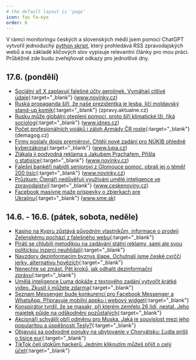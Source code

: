 ```yaml
---
# the default layout is 'page'
icon: fas fa-eye
order: 6
---
```


V rámci monitoringu českých a slovenských médií jsem pomocí ChatGPT vytvořil jednoduchý [python skript](https://github.com/jvetvicka/scripts/blob/449af380bd3e56b4e2ad9336031cfeefa58f8898/mediacheck.py), který prohledává RSS zpravodajských webů a na základě klíčových slov vypisuje relevantní články pro mou práci. Průběžně zde budu zveřejňovat odkazy pro jednotlivé dny.

## 17.6. (pondělí)
- [Sociální síť X zaplavují falešné účty aerolinek. Vymáhají citlivé údaje](https://www.novinky.cz/clanek/internet-ai-falesne-ucty-aerolinek-vymahaji-citlive-udaje-40476733){:target="_blank"} (www.novinky.cz)
- [Ruská propaganda šíří, že naše prezidentka je lesba, líčí moldavský stand-up komik](https://zpravy.aktualne.cz/zahranici/moldavsko-komik-rozhovor/r~d18219d0231711ef801c0cc47ab5f122/?utm_source=mediafed&utm_medium=rss&utm_campaign=mediafed){:target="_blank"} (zpravy.aktualne.cz)
- [Rusku může globální oteplení pomoci, proto šíří klimatické lži, říká sociolog](https://www.idnes.cz/zpravy/domaci/klimaticke-dezinformace-vojtech-pecka-sociolog-rusko-fosilni-prumysl.A240606_111958_domaci_tty#utm_source=rss&utm_medium=feed&utm_campaign=zpravodaj&utm_content=main){:target="_blank"} (www.idnes.cz)
- [Počet profesionálních vojáků i záloh Armády ČR roste](https://demagog.cz/diskuze/pocet-profesionalnich-vojaku-i-zaloh-armady-cr-roste){:target="_blank"} (demagog.cz)
- [Firmy poslaly dopis premiérovi. Chtějí nové zadání pro NÚKIB ohledně kyberzákona](https://www.lupa.cz/aktuality/firmy-poslaly-nastvany-dopis-premierovi-chteji-nove-zadani-pro-nukib-ohledne-kyberzakona/?utm_source=rss&utm_medium=text&utm_campaign=rss){:target="_blank"} (www.lupa.cz)
- [Zlákala ji podvodná reklama s Jakubem Prachařem. Přišla o statisíce](https://www.novinky.cz/clanek/krimi-zlakala-ji-podvodna-reklama-s-jakubem-pracharem-prisla-o-statisice-40476650){:target="_blank"} (www.novinky.cz)
- [Falešní bankéři nabídli seniorovi z Olomouce pomoc, obrali jej o téměř 200 tisíc](https://www.novinky.cz/clanek/internet-a-pc-bezpecnost-falesni-bankeri-nabidli-seniorovi-z-olomouce-pomoc-obrali-jej-o-temer-200-tisic-40476637){:target="_blank"} (www.novinky.cz)
- [Průzkum: Čtenáři nedůvěřují využívání umělé inteligence ve zpravodajství](https://www.ceskenoviny.cz/zpravy/pruzkum-ctenari-neduveruji-vyuzivani-umele-inteligence-ve-zpravodajstvi/2532855?utm_source=rss&utm_medium=feed){:target="_blank"} (www.ceskenoviny.cz)
- [Facebook masívne maže príspevky o zbierkach pre Ukrajinu](https://www.sme.sk/c/23345069/facebook-odstranuje-informacie-o-zbierkach-pre-ukrajinu.html){:target="_blank"} (www.sme.sk)


## 14.6. - 16.6. (pátek, sobota, neděle)
- [Kasino na Kypru zůstává původním vlastníkům, informace o prodeji Zelenskému pochází z falešného webu](https://demagog.cz/diskuze/kasino-na-kypru-zustava-puvodnim-vlastnikum-informace-o-prodeji-zelenskemu-pochazi-z-falesneho-webu){:target="_blank"}
- [Piráti se chlubili metodikou na zadávání státní reklamy, sami ale svou politickou inzerci neuhlídali](https://www.irozhlas.cz/zpravy-domov/pirati-se-chlubili-metodikou-na-zadavani-statni-reklamy-sami-ale-svou-politickou_2406150500_pik){:target="_blank"}
- [Navzdory dezinformacím byznys šlape. Ochutnali jsme české cvrččí jerky, alternativu hovězích](https://cc.cz/navzdory-dezinformacim-byznys-slape-ochutnali-jsme-ceske-cvrcci-jerky-alternativu-hovezich/){:target="_blank"}
- [Nenechte se zmást. Pět kroků, jak odhalit dezinformační zprávu](https://www.zive.cz/clanky/nenechte-se-zmast-pet-kroku-jak-odhalit-dezinformacni-zpravu/sc-3-a-227657/default.aspx){:target="_blank"}
- [Umělá inteligence Luma dokáže z textového zadání vytvořit krátké video. Zkusit ji můžete zdarma](https://www.zive.cz/clanky/umela-inteligence-luma-dokaze-z-textoveho-zadani-vytvorit-kratke-video-zkusit-ji-muzete-zdarma/sc-3-a-228659/default.aspx){:target="_blank"}
- [Seznam Messenger bude konkurencí pro Facebook Messenger a WhatsApp. Připravuje mobilní appku i webový widget](https://mobilmania.zive.cz/clanky/seznam-messenger-bude-konkurenci-pro-facebook-messenger-a-whatsapp-pripravuje-mobilni-appku-i-webovy-widget/sc-3-a-1360299/default.aspx){:target="_blank"}
- [Konspirátor tvrdil, že se masakr, při kterém zemřelo 26 lidí, nestal. Jeho majetek půjde na odškodnění pozůstalých](https://zahranicni.hn.cz/c1-67334030-konspirator-tvrdil-ze-se-masakr-pri-kterem-zemrelo-26-lidi-nestal-jeho-majetek-pujde-na-odskodneni-pozustalych){:target="_blank"}
- [Akcionáři schválili obří odměnu pro Muska. Jaká je souvislost mezi jeho popularitou a úspěšností Tesly?](https://archiv.hn.cz/c1-67333110-proc-se-pohled-lidi-na-superhvezdu-muska-tolik-promenil-a-proc-byla-tak-zaslepujici){:target="_blank"}
- [Objavujú sa podvodné ponuky na ubytovanie v Chorvátsku: Ľudia prišli o tisíce eur](https://spravy.rtvs.sk/2024/06/objavuju-sa-podvodne-ponuky-na-ubytovanie-v-chorvatsku-ludia-prisli-o-tisice-eur/){:target="_blank"}
- [TikTok čelí útokům hackerů. Jedním kliknutím můžeš přijít o celý účet](https://news.refresher.cz/161929-TikTok-celi-utokum-hackeru-Jednim-kliknutim-muzes-prijit-o-cely-ucet){:target="_blank"}
